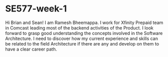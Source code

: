 # SE577-week-1

Hi Brian and Sean!
I am Ramesh Bheemappa. I work for Xfinity Prepaid team in Comcast leading most of the backend activities of the Product. 
I look forward to grasp good understanding the concepts involved in the Software Architecture. I need to discover how my current
experience and skills can be related to the field Architecture if there are any and develop on them to have a clear career path. 
